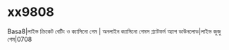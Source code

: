 # xx9808
Basa8|লাইভ ক্রিকেট বেটিং ও ক্যাসিনো গেম | অনলাইন ক্যাসিনো গেমস প্ল্যাটফর্ম অ্যাপ ডাউনলোড|লাইভ জুজু গেম|0708
